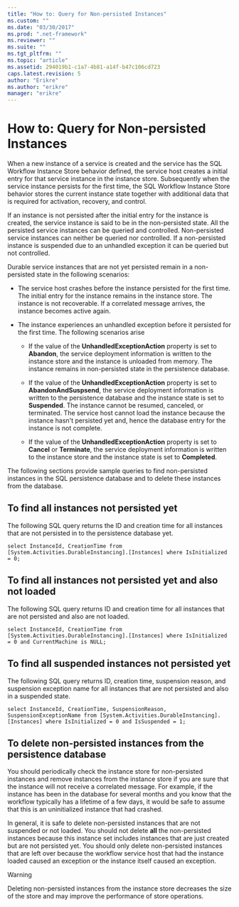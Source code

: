 ```yaml
---
title: "How to: Query for Non-persisted Instances"
ms.custom: ""
ms.date: "03/30/2017"
ms.prod: ".net-framework"
ms.reviewer: ""
ms.suite: ""
ms.tgt_pltfrm: ""
ms.topic: "article"
ms.assetid: 294019b1-c1a7-4b81-a14f-b47c106cd723
caps.latest.revision: 5
author: "Erikre"
ms.author: "erikre"
manager: "erikre"
---
```

# How to: Query for Non-persisted Instances
When a new instance of a service is created and the service has the SQL Workflow Instance Store behavior defined, the service host creates a initial entry for that service instance in the instance store. Subsequently when the service instance persists for the first time, the SQL Workflow Instance Store behavior stores the current instance state together with additional data that is required for activation, recovery, and control.  
  
 If an instance is not persisted after the initial entry for the instance is created, the service instance is said to be in the non-persisted state. All the persisted service instances can be queried and controlled. Non-persisted service instances can neither be queried nor controlled. If a non-persisted instance is suspended due to an unhandled exception it can be queried but not controlled.  
  
 Durable service instances that are not yet persisted remain in a non-persisted state in the following scenarios:  
  
-   The service host crashes before the instance persisted for the first time. The initial entry for the instance remains in the instance store. The instance is not recoverable. If a correlated message arrives, the instance becomes active again.  
  
-   The instance experiences an unhandled exception before it persisted for the first time. The following scenarios arise  
  
    -   If the value of the **UnhandledExceptionAction** property is set to **Abandon**, the service deployment information is written to the instance store and the instance is unloaded from memory. The instance remains in non-persisted state in the persistence database.  
  
    -   If the value of the **UnhandledExceptionAction** property is set to **AbandonAndSuspsend**, the service deployment information is written to the persistence database and the instance state is set to **Suspended**. The instance cannot be resumed, canceled, or terminated. The service host cannot load the instance because the instance hasn't persisted yet and, hence the database entry for the instance is not complete.  
  
    -   If the value of the **UnhandledExceptionAction** property is set to **Cancel** or **Terminate**, the service deployment information is written to the instance store and the instance state is set to **Completed**.  
  
 The following sections provide sample queries to find non-persisted instances in the SQL persistence database and to delete these instances from the database.  
  
## To find all instances not persisted yet  
 The following SQL query returns the ID and creation time for all instances that are not persisted in to the persistence database yet.  
  
```  
select InstanceId, CreationTime from [System.Activities.DurableInstancing].[Instances] where IsInitialized = 0;  
```  
  
## To find all instances not persisted yet and also not loaded  
 The following SQL query returns ID and creation time for all instances that are not persisted and also are not loaded.  
  
```  
select InstanceId, CreationTime from [System.Activities.DurableInstancing].[Instances] where IsInitialized = 0 and CurrentMachine is NULL;  
```  
  
## To find all suspended instances not persisted yet  
 The following SQL query returns ID, creation time, suspension reason, and suspension exception name for all instances that are not persisted and also in a suspended state.  
  
```  
select InstanceId, CreationTime, SuspensionReason, SuspensionExceptionName from [System.Activities.DurableInstancing].[Instances] where IsInitialized = 0 and IsSuspended = 1;  
```  
  
## To delete non-persisted instances from the persistence database  
 You should periodically check the instance store for non-persisted instances and remove instances from the instance store if you are sure that the instance will not receive a correlated message. For example, if the instance has been in the database for several months and you know that the workflow typically has a lifetime of a few days, it would be safe to assume that this is an uninitialized instance that had crashed.  
  
 In general, it is safe to delete non-persisted instances that are not suspended or not loaded. You should not delete **all** the non-persisted instances because this instance set includes instances that are just created but are not persisted yet. You should only delete non-persisted instances that are left over because the workflow service host that had the instance loaded caused an exception or the instance itself caused an exception.  
  
> [!WARNING]
>  Deleting non-persisted instances from the instance store decreases the size of the store and may improve the performance of store operations.
